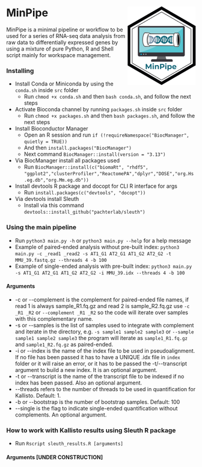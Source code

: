# MinPipe <a href="https://github.com/ThomazGR/MinPipe"> <img align="right" src="./img/minpipe.png"> </a>
MinPipe is a minimal pipeline or workflow to be used for a series of RNA-seq data analysis from raw data to differentially expressed genes by using a mixture of pure Python, R and Shell script mainly for workspace management.

### Installing
- Install Conda or Miniconda by using the `conda.sh` inside `src` folder
	- Run `chmod +x conda.sh` and then `bash conda.sh`, and follow the next steps
- Activate Bioconda channel by running `packages.sh` inside `src` folder
	- Run `chmod +x packages.sh` and then `bash packages.sh`, and follow the next steps
- Install Bioconductor Manager
	- Open an R session and run `if (!requireNamespace("BiocManager", quietly = TRUE))`
	- And then `install.packages("BiocManager")`
	- Next command `BiocManager::install(version = "3.13")`
- Via BiocManager install all packages used
	- Run `BiocManager::install(c("biomaRt", "rhdf5", "ggplot2","clusterProfiler","ReactomePA","dplyr","DOSE","org.Hs.eg.db","org.Mm.eg.db"))`
- Install devtools R package and docopt for CLI R interface for args
	- Run `install.packages(c("devtools", "docopt"))`
- Via devtools install Sleuth
	- Install via this command `devtools::install_github("pachterlab/sleuth")`

### Using the main pipeline
- Run `python3 main.py -h` or `python3 main.py --help` for a help message
- Example of paired-ended analysis without pre-built index: `python3 main.py -c _read1 _read2 -s AT1_G1 AT2_G1 AT1_G2 AT2_G2 -t MMU_39.fastq.gz --threads 4 -b 100`
- Example of single-ended analysis with pre-built index: `python3 main.py -s AT1_G1 AT2_G1 AT1_G2 AT2_G2 -i MMU_39.idx --threads 4 -b 100`
#### Arguments
- -c or --complement is the complement for paired-ended file names, if read 1 is always sample_R1.fq.gz and read 2 is sample_R2.fq.gz use `-c _R1 _R2` or `--complement _R1 _R2` so the code will iterate over samples with this complementary name.
- -s or --samples is the list of samples used to integrate with complement and iterate in the directory, e.g. `-s sample1 sample2 sample3` or `--sample sample1 sample2 sample3` the program will iterate as `sample1_R1.fq.gz` and `sample1_R2.fq.gz` as paired-ended.
- -i or --index is the name of the index file to be used in pseudoalignment. If no file has been passed it has to have a UNIQUE .idx file in `index` folder or it will raise an error, or it has to be passed the -t/--transcript argument to build a new index. It is an optional argument.
- -t or --transcript is the name of the transcript file to be indexed if no index has been passed. Also an optional argument.
- --threads refers to the number of threads to be used in quantification for Kallisto. Default: 1.
- -b or --bootstrap is the number of bootstrap samples. Default: 100
- --single is the flag to indicate single-ended quantification without complements. An optional argument.

### How to work with Kallisto results using Sleuth R package
- Run `Rscript sleuth_results.R [arguments]`

#### Arguments [UNDER CONSTRUCTION]
